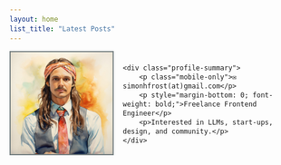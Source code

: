 ```yaml
---
layout: home
list_title: "Latest Posts"
---
```


<style>
.profile-container {
    display: flex;
    align-items: center;
    margin-bottom: 16px;
}

.profile-container img {
    border: 2px solid #778183;
    max-width: 100000px;
    margin-right: 16px;
}

.profile-summary > p:last-child {
    margin-bottom: 0px;
}

@media (max-width: 768px) {
    .profile-summary > p:last-child {
        margin-bottom: 8px;
    }

    .mobile-only {
        display: block;
    }

    .desktop-only {
        display: none;
    }

    .profile-container {
        margin-bottom: 0;
    }

    .profile-container img {
        margin: 0px;
        margin-bottom: 8px;
    }
}

.profile-container .profile-image {
    text-align: center;
}

.location-text {
  margin-bottom: 0;
}

.profile-details {
    margin-bottom: 16px;
}

@media (max-width: 768px) {
    .profile-container {
        flex-direction: column;
        align-items: center;
        text-align: center;
    }

    .profile-container div {
        margin-left: 0;
    }

    .profile-details {
        display: flex;
        flex-direction: column;
    }
}
</style>

<div class="profile-container">
    <div class="profile-image">
        <img height="180px" width="180px" src="/assets/profile-picture.jpg" alt="Profile Picture"/>
        <!-- <p class="location-text">Mexico City, Mexico</p> -->
    </div>

    <div class="profile-summary">
        <p class="mobile-only">✉️ simonhfrost(at)gmail.com</p>
        <p style="margin-bottom: 0; font-weight: bold;">Freelance Frontend Engineer</p>
        <p>Interested in LLMs, start-ups, design, and community.</p>
    </div>

</div>
